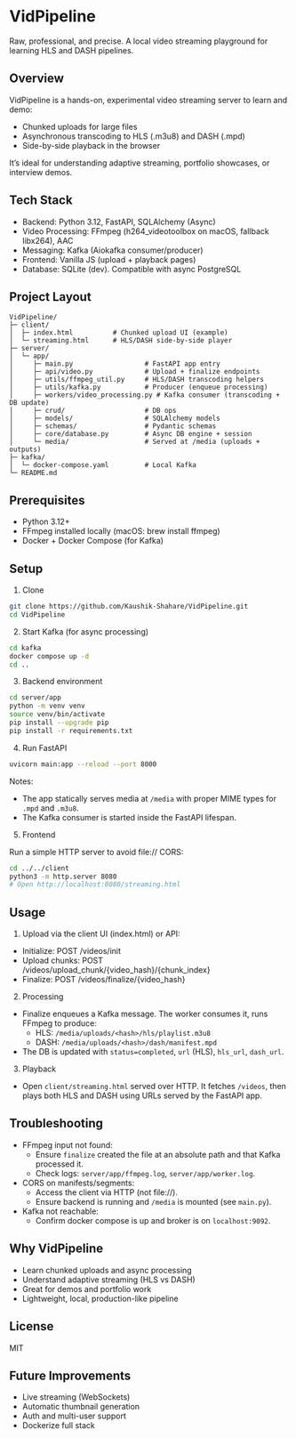 VidPipeline
===========

Raw, professional, and precise. A local video streaming playground for learning HLS and DASH pipelines.

Overview
--------

VidPipeline is a hands-on, experimental video streaming server to learn and demo:

- Chunked uploads for large files
- Asynchronous transcoding to HLS (.m3u8) and DASH (.mpd)
- Side-by-side playback in the browser

It’s ideal for understanding adaptive streaming, portfolio showcases, or interview demos.

Tech Stack
---------

- Backend: Python 3.12, FastAPI, SQLAlchemy (Async)
- Video Processing: FFmpeg (h264_videotoolbox on macOS, fallback libx264), AAC
- Messaging: Kafka (Aiokafka consumer/producer)
- Frontend: Vanilla JS (upload + playback pages)
- Database: SQLite (dev). Compatible with async PostgreSQL

Project Layout
--------------

```
VidPipeline/
├─ client/
│  ├─ index.html          # Chunked upload UI (example)
│  └─ streaming.html      # HLS/DASH side-by-side player
├─ server/
│  └─ app/
│     ├─ main.py                  # FastAPI app entry
│     ├─ api/video.py             # Upload + finalize endpoints
│     ├─ utils/ffmpeg_util.py     # HLS/DASH transcoding helpers
│     ├─ utils/kafka.py           # Producer (enqueue processing)
│     ├─ workers/video_processing.py # Kafka consumer (transcoding + DB update)
│     ├─ crud/                    # DB ops
│     ├─ models/                  # SQLAlchemy models
│     ├─ schemas/                 # Pydantic schemas
│     ├─ core/database.py         # Async DB engine + session
│     └─ media/                   # Served at /media (uploads + outputs)
├─ kafka/
│  └─ docker-compose.yaml         # Local Kafka
└─ README.md
```

Prerequisites
-------------

- Python 3.12+
- FFmpeg installed locally (macOS: brew install ffmpeg)
- Docker + Docker Compose (for Kafka)

Setup
-----

1) Clone

```bash
git clone https://github.com/Kaushik-Shahare/VidPipeline.git
cd VidPipeline
```

2) Start Kafka (for async processing)

```bash
cd kafka
docker compose up -d
cd ..
```

3) Backend environment

```bash
cd server/app
python -m venv venv
source venv/bin/activate
pip install --upgrade pip
pip install -r requirements.txt
```

4) Run FastAPI

```bash
uvicorn main:app --reload --port 8000
```

Notes:
- The app statically serves media at `/media` with proper MIME types for `.mpd` and `.m3u8`.
- The Kafka consumer is started inside the FastAPI lifespan.

5) Frontend

Run a simple HTTP server to avoid file:// CORS:

```bash
cd ../../client
python3 -m http.server 8080
# Open http://localhost:8080/streaming.html
```

Usage
-----

1) Upload via the client UI (index.html) or API:
- Initialize: POST /videos/init
- Upload chunks: POST /videos/upload_chunk/{video_hash}/{chunk_index}
- Finalize: POST /videos/finalize/{video_hash}

2) Processing
- Finalize enqueues a Kafka message. The worker consumes it, runs FFmpeg to produce:
  - HLS: `/media/uploads/<hash>/hls/playlist.m3u8`
  - DASH: `/media/uploads/<hash>/dash/manifest.mpd`
- The DB is updated with `status=completed`, `url` (HLS), `hls_url`, `dash_url`.

3) Playback
- Open `client/streaming.html` served over HTTP. It fetches `/videos`, then plays both HLS and DASH using URLs served by the FastAPI app.

Troubleshooting
---------------

- FFmpeg input not found:
  - Ensure `finalize` created the file at an absolute path and that Kafka processed it.
  - Check logs: `server/app/ffmpeg.log`, `server/app/worker.log`.
- CORS on manifests/segments:
  - Access the client via HTTP (not file://).
  - Ensure backend is running and `/media` is mounted (see `main.py`).
- Kafka not reachable:
  - Confirm docker compose is up and broker is on `localhost:9092`.

Why VidPipeline
---------------

- Learn chunked uploads and async processing
- Understand adaptive streaming (HLS vs DASH)
- Great for demos and portfolio work
- Lightweight, local, production-like pipeline

License
-------

MIT

Future Improvements
-------------------

- Live streaming (WebSockets)
- Automatic thumbnail generation
- Auth and multi-user support
- Dockerize full stack
